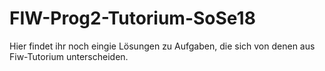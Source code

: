# FIW-Prog2-Tutorium-SoSe18
Hier findet ihr noch eingie Lösungen zu Aufgaben, die sich von denen aus Fiw-Tutorium unterscheiden.
